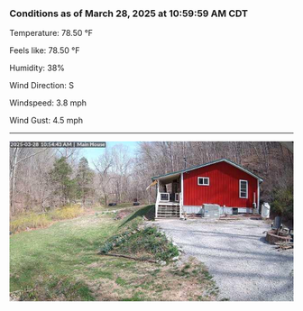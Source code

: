 ### Conditions as of March 28, 2025 at 10:59:59 AM CDT 

Temperature: 78.50 &deg;F

Feels like: 78.50 &deg;F

Humidity: 38%

Wind Direction: S

Windspeed: 3.8 mph

Wind Gust: 4.5 mph

---

<img src="./images/latest.jpeg"/>

